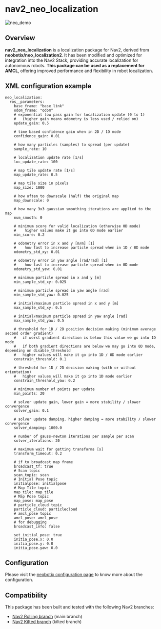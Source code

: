 # nav2_neo_localization

![neo_demo](https://github.com/user-attachments/assets/ca53ef5b-bb12-40a1-a50a-e418318f066d)

## Overview
**nav2_neo_localization** is a localization package for Nav2, derived from **neobotix/neo_localization2**. It has been modified and optimized for integration into the Nav2 Stack, providing accurate localization for autonomous robots. **This package can be used as a replacement for AMCL**, offering improved performance and flexibility in robot localization.

## XML configuration example
```
neo_localization:
  ros__parameters:
    base_frame: "base_link"
    odom_frame: "odom"
    # exponential low pass gain for localization update (0 to 1)
    #   (higher gain means odometry is less used / relied on)
    update_gain: 0.5

    # time based confidence gain when in 2D / 1D mode
    confidence_gain: 0.01

    # how many particles (samples) to spread (per update)
    sample_rate: 10

    # localization update rate [1/s]
    loc_update_rate: 100

    # map tile update rate [1/s]
    map_update_rate: 0.5

    # map tile size in pixels
    map_size: 1000

    # how often to downscale (half) the original map
    map_downscale: 0

    # how many 3x3 gaussian smoothing iterations are applied to the map
    num_smooth: 0

    # minimum score for valid localization (otherwise 0D mode)
    #    higher values make it go into 0D mode earlier
    min_score: 0.2

    # odometry error in x and y [m/m] [1]
    #    how fast to increase particle spread when in 1D / 0D mode
    odometry_std_xy: 0.01

    # odometry error in yaw angle [rad/rad] [1]
    #    how fast to increase particle spread when in 0D mode
    odometry_std_yaw: 0.01

    # minimum particle spread in x and y [m]
    min_sample_std_xy: 0.025

    # minimum particle spread in yaw angle [rad]
    min_sample_std_yaw: 0.025

    # initial/maximum particle spread in x and y [m]
    max_sample_std_xy: 0.5

    # initial/maximum particle spread in yaw angle [rad]
    max_sample_std_yaw: 0.5

    # threshold for 1D / 2D position decision making (minimum average second order gradient)
    #   if worst gradient direction is below this value we go into 1D mode
    #   if both gradient directions are below we may go into 0D mode, depending on disable_threshold
    #   higher values will make it go into 1D / 0D mode earlier
    constrain_threshold: 0.1

    # threshold for 1D / 2D decision making (with or without orientation)
    #   higher values will make it go into 1D mode earlier
    constrain_threshold_yaw: 0.2

    # minimum number of points per update
    min_points: 20

    # solver update gain, lower gain = more stability / slower convergence
    solver_gain: 0.1

    # solver update damping, higher damping = more stability / slower convergence
    solver_damping: 1000.0

    # number of gauss-newton iterations per sample per scan
    solver_iterations: 20

    # maximum wait for getting transforms [s]
    transform_timeout: 0.2

    # if to broadcast map frame
    broadcast_tf: true
    # Scan topic
    scan_topic: scan
    # Initial Pose topic
    initialpose: initialpose
    # Map Tile topic
    map_tile: map_tile
    # Map Pose topic
    map_pose: map_pose
    # particle_cloud topic
    particle_cloud: particlecloud
    # amcl_pose topic
    amcl_pose: amcl_pose
    # for debugging
    broadcast_info: false

    set_initial_pose: true
    initia_pose.x: 0.0
    initia_pose.y: 0.0
    initia_pose.yaw: 0.0
```

## Configuration
Please visit the [neobotix configuration page](https://neobotix-docs.de/ros/packages/neo_localization.html) to know more about the configuration.

## Compatibility
This package has been built and tested with the following Nav2 branches:

- [Nav2 Rolling branch](https://github.com/ros-navigation/navigation2) (main branch)
- [Nav2 Kilted branch](https://github.com/ros-navigation/navigation2/tree/kilted) (kilted branch)
